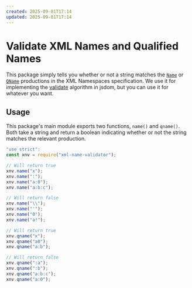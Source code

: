 ```yaml
---
created: 2025-09-01T17:14
updated: 2025-09-01T17:14
---
```

# Validate XML Names and Qualified Names

This package simply tells you whether or not a string matches the [`Name`](http://www.w3.org/TR/xml/#NT-Name) or [`QName`](http://www.w3.org/TR/xml-names/#NT-QName) productions in the XML Namespaces specification. We use it for implementing the [validate](https://dom.spec.whatwg.org/#validate) algorithm in jsdom, but you can use it for whatever you want.

## Usage

This package's main module exports two functions, `name()` and `qname()`. Both take a string and return a boolean indicating whether or not the string matches the relevant production.

```js
"use strict":
const xnv = require("xml-name-validator");

// Will return true
xnv.name("x");
xnv.name(":");
xnv.name("a:0");
xnv.name("a:b:c");

// Will return false
xnv.name("\\");
xnv.name("'");
xnv.name("0");
xnv.name("a!");

// Will return true
xnv.qname("x");
xnv.qname("a0");
xnv.qname("a:b");

// Will return false
xnv.qname(":a");
xnv.qname(":b");
xnv.qname("a:b:c");
xnv.qname("a:0");
```
